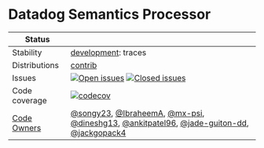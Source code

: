 # Datadog Semantics Processor
<!-- status autogenerated section -->
| Status        |           |
| ------------- |-----------|
| Stability     | [development]: traces   |
| Distributions | [contrib] |
| Issues        | [![Open issues](https://img.shields.io/github/issues-search/open-telemetry/opentelemetry-collector-contrib?query=is%3Aissue%20is%3Aopen%20label%3Aprocessor%2Fdatadogsemantics%20&label=open&color=orange&logo=opentelemetry)](https://github.com/open-telemetry/opentelemetry-collector-contrib/issues?q=is%3Aopen+is%3Aissue+label%3Aprocessor%2Fdatadogsemantics) [![Closed issues](https://img.shields.io/github/issues-search/open-telemetry/opentelemetry-collector-contrib?query=is%3Aissue%20is%3Aclosed%20label%3Aprocessor%2Fdatadogsemantics%20&label=closed&color=blue&logo=opentelemetry)](https://github.com/open-telemetry/opentelemetry-collector-contrib/issues?q=is%3Aclosed+is%3Aissue+label%3Aprocessor%2Fdatadogsemantics) |
| Code coverage | [![codecov](https://codecov.io/github/open-telemetry/opentelemetry-collector-contrib/graph/main/badge.svg?component=processor_datadogsemantics)](https://app.codecov.io/gh/open-telemetry/opentelemetry-collector-contrib/tree/main/?components%5B0%5D=processor_datadogsemantics&displayType=list) |
| [Code Owners](https://github.com/open-telemetry/opentelemetry-collector-contrib/blob/main/CONTRIBUTING.md#becoming-a-code-owner)    | [@songy23](https://www.github.com/songy23), [@IbraheemA](https://www.github.com/IbraheemA), [@mx-psi](https://www.github.com/mx-psi), [@dineshg13](https://www.github.com/dineshg13), [@ankitpatel96](https://www.github.com/ankitpatel96), [@jade-guiton-dd](https://www.github.com/jade-guiton-dd), [@jackgopack4](https://www.github.com/jackgopack4) |

[development]: https://github.com/open-telemetry/opentelemetry-collector/blob/main/docs/component-stability.md#development
[contrib]: https://github.com/open-telemetry/opentelemetry-collector-releases/tree/main/distributions/otelcol-contrib
<!-- end autogenerated section -->
